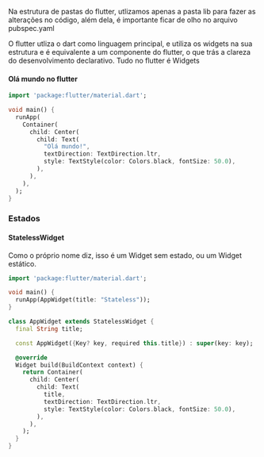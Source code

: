 Na estrutura de pastas do flutter, utlizamos apenas a pasta lib para fazer as alterações no código, além dela, é importante ficar de olho no arquivo pubspec.yaml

O flutter utliza o dart como linguagem principal, e utiliza os widgets na sua estrutura e é equivalente a um componente do flutter, o que trás a clareza do desenvolvimento declarativo.
Tudo no flutter é Widgets

#### Olá mundo no flutter

```dart
import 'package:flutter/material.dart';

void main() {
  runApp(
    Container(
      child: Center(
        child: Text(
          "Olá mundo!",
          textDirection: TextDirection.ltr,
          style: TextStyle(color: Colors.black, fontSize: 50.0),
        ),
      ),
    ),
  );
}
```

### Estados

#### StatelessWidget
Como o próprio nome diz, isso é um Widget sem estado, ou um Widget estático.

```dart
import 'package:flutter/material.dart';

void main() {
  runApp(AppWidget(title: "Stateless"));
}

class AppWidget extends StatelessWidget {
  final String title;

  const AppWidget({Key? key, required this.title}) : super(key: key);

  @override
  Widget build(BuildContext context) {
    return Container(
      child: Center(
        child: Text(
          title,
          textDirection: TextDirection.ltr,
          style: TextStyle(color: Colors.black, fontSize: 50.0),
        ),
      ),
    );
  }
}
```
